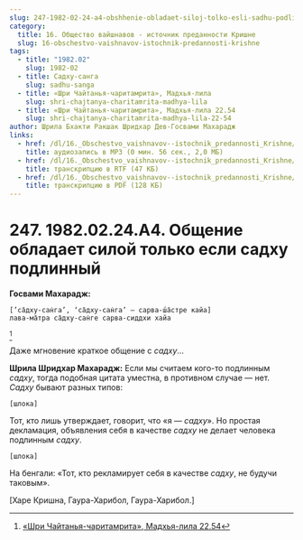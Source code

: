 ```yaml
---
slug: 247-1982-02-24-a4-obshhenie-obladaet-siloj-tolko-esli-sadhu-podlinnyj
category:
  title: 16. Общество вайшнавов - источник преданности Кришне
  slug: 16-obschestvo-vaishnavov-istochnik-predannosti-krishne
tags:
  - title: "1982.02"
    slug: 1982-02
  - title: Садху-санга
    slug: sadhu-sanga
  - title: «Шри Чайтанья-чаритамрита», Мадхья-лила
    slug: shri-chajtanya-charitamrita-madhya-lila
  - title: «Шри Чайтанья-чаритамрита», Мадхья-лила 22.54
    slug: shri-chajtanya-charitamrita-madhya-lila-22-54
author: Шрила Бхакти Ракшак Шридхар Дев-Госвами Махарадж
links:
  - href: /dl/16._Obschestvo_vaishnavov--istochnik_predannosti_Krishne/247_1982.02.24.A4_SridharMj_Obshhenie_obladaet_siloj_tolko_esli_sadhu_podlinnyj.mp3
    title: аудиозапись в MP3 (0 мин. 56 сек., 2,0 МБ)
  - href: /dl/16._Obschestvo_vaishnavov--istochnik_predannosti_Krishne/247_1982.02.24.A4_SridharMj_Obshhenie_obladaet_siloj_tolko_esli_sadhu_podlinnyj.rtf
    title: транскрипцию в RTF (47 КБ)
  - href: /dl/16._Obschestvo_vaishnavov--istochnik_predannosti_Krishne/247_1982.02.24.A4_SridharMj_Obshhenie_obladaet_siloj_tolko_esli_sadhu_podlinnyj.pdf
    title: транскрипцию в PDF (128 КБ)
---
```


# 247. 1982.02.24.А4. Общение обладает силой только если садху подлинный

**Госвами Махарадж:**

    [’са̄дху-сан̇га’, ‘са̄дху-сан̇га’ — сарва-ш́а̄стре кайа]
    лава-ма̄тра са̄дху-сан̇ге сарва-сиддхи хайа
[^_ftn1]

Даже мгновение краткое общение с *садху*…

**Шрила Шридхар Махарадж:** Если мы считаем кого-то подлинным *садху*, тогда подобная цитата уместна, в противном случае — нет. *Садху* бывают разных типов:

    [шлока]

Тот, кто лишь утверждает, говорит, что «я — *садху*». Но простая декламация, объявления себя в качестве *садху* не делает человека подлинным *садху*.

    [шлока]

На бенгали: «Тот, кто рекламирует себя в качестве *садху*, не будучи таковым».

[Харе Кришна, Гаура-Харибол, Гаура-Харибол.]



[^_ftn1]: [«Шри Чайтанья-чаритамрита», Мадхья-лила 22.54](../notes/shri-chajtanya-charitamrita-madhya-lila/shri-chajtanya-charitamrita-madhya-lila-22-54.md)
